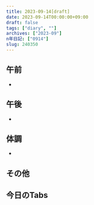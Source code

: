 ```yaml
---
title: 2023-09-14[draft]
date: 2023-09-14T00:00:00+09:00
draft: false
tags: ["diary", ""]
archives: ["2023-09"]
n年日記: ["0914"]
slug: 240350
---
```

## 午前
- 
## 午後
- 
## 体調
- 
## その他
## 今日のTabs